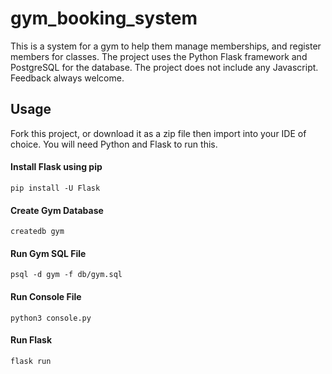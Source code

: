 # gym_booking_system

This is a system for a gym to help them manage memberships, and register members for classes. The project uses the Python Flask framework and PostgreSQL for the database.
The project does not include any Javascript. Feedback always welcome.

## Usage
Fork this project, or download it as a zip file then import into your IDE of choice. You will need Python and Flask to run this.

#### Install Flask using pip
```
pip install -U Flask
```

#### Create Gym Database
```
createdb gym
```

#### Run Gym SQL File
```
psql -d gym -f db/gym.sql
```

#### Run Console File
```
python3 console.py
```

#### Run Flask
```
flask run
```




